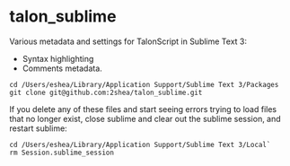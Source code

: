 # talon_sublime
Various metadata and settings for TalonScript in Sublime Text 3:
- Syntax highlighting
- Comments metadata.

```
cd /Users/eshea/Library/Application Support/Sublime Text 3/Packages
git clone git@github.com:2shea/talon_sublime.git
```

If you delete any of these files and start seeing errors trying to load files that no longer exist, close sublime and clear out the sublime session, and restart sublime:

```
cd /Users/eshea/Library/Application Support/Sublime Text 3/Local`
rm Session.sublime_session
```
